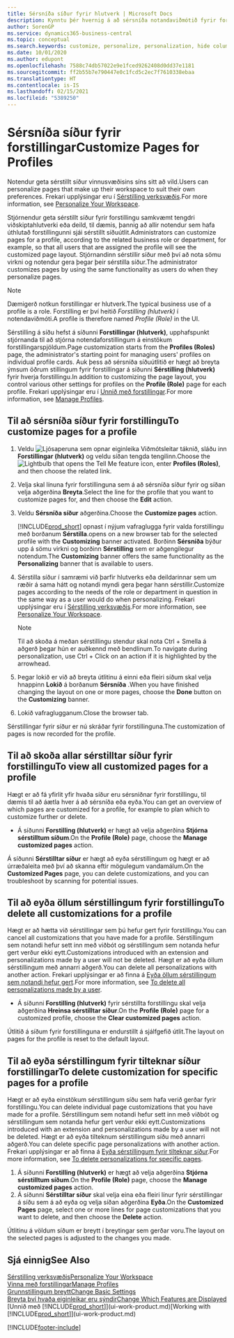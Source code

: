 ```yaml
---
title: Sérsníða síður fyrir hlutverk | Microsoft Docs
description: Kynntu þér hvernig á að sérsníða notandaviðmótið fyrir forstillingu (hlutverk) þannig að allir notendur þess sjái sérsniðið vinnusvæði.
author: SorenGP
ms.service: dynamics365-business-central
ms.topic: conceptual
ms.search.keywords: customize, personalize, personalization, hide columns, remove fields, move fields
ms.date: 10/01/2020
ms.author: edupont
ms.openlocfilehash: 7588c74db57022e9e1fced9262408d0dd37e1181
ms.sourcegitcommit: ff2b55b7e790447e0c1fcd5c2ec7f7610338ebaa
ms.translationtype: HT
ms.contentlocale: is-IS
ms.lasthandoff: 02/15/2021
ms.locfileid: "5389250"
---
```

# <a name="customize-pages-for-profiles"></a><span data-ttu-id="c32c7-103">Sérsníða síður fyrir forstillingar</span><span class="sxs-lookup"><span data-stu-id="c32c7-103">Customize Pages for Profiles</span></span>
<span data-ttu-id="c32c7-104"> Notendur geta sérstillt síður vinnusvæðisins síns sitt að vild.</span><span class="sxs-lookup"><span data-stu-id="c32c7-104">Users can personalize pages that make up their workspace to suit their own preferences.</span></span> <span data-ttu-id="c32c7-105">Frekari upplýsingar eru í [Sérstilling verksvæðis](ui-personalization-user.md).</span><span class="sxs-lookup"><span data-stu-id="c32c7-105">For more information, see [Personalize Your Workspace](ui-personalization-user.md).</span></span>

<span data-ttu-id="c32c7-106">Stjórnendur geta sérstillt síður fyrir forstillingu samkvæmt tengdri viðskiptahlutverki eða deild, til dæmis, þannig að allir notendur sem hafa úthlutað forstillingunni sjái sérstillt síðuútlit.</span><span class="sxs-lookup"><span data-stu-id="c32c7-106">Administrators can customize pages for a profile, according to the related business role or department, for example, so that all users that are assigned the profile will see the customized page layout.</span></span> <span data-ttu-id="c32c7-107">Stjórnandinn sérstillir síður með því að nota sömu virkni og notendur gera þegar þeir sérstilla síður.</span><span class="sxs-lookup"><span data-stu-id="c32c7-107">The administrator customizes pages by using the same functionality as users do when they personalize pages.</span></span>

> [!NOTE]
> <span data-ttu-id="c32c7-108">Dæmigerð notkun forstillingar er hlutverk.</span><span class="sxs-lookup"><span data-stu-id="c32c7-108">The typical business use of a profile is a role.</span></span> <span data-ttu-id="c32c7-109">Forstilling er því heitið *Forstilling (hlutverk)* í notendaviðmóti.</span><span class="sxs-lookup"><span data-stu-id="c32c7-109">A profile is therefore named *Profile (Role)* in the UI.</span></span>

<span data-ttu-id="c32c7-110">Sérstilling á síðu hefst á síðunni **Forstillingar (hlutverk)**, upphafspunkt stjórnanda til að stjórna notendaforstillingum á einstökum forstillingarspjöldum.</span><span class="sxs-lookup"><span data-stu-id="c32c7-110">Page customization starts from the **Profiles (Roles)** page, the administrator's starting point for managing users' profiles on individual profile cards.</span></span> <span data-ttu-id="c32c7-111">Auk þess að sérsníða síðuútlitið er hægt að breyta ýmsum öðrum stillingum fyrir forstillingar á síðunni **Sérstilling (hlutverk)** fyrir hverja forstillingu.</span><span class="sxs-lookup"><span data-stu-id="c32c7-111">In addition to customizing the page layout, you control various other settings for profiles on the **Profile (Role)** page for each profile.</span></span> <span data-ttu-id="c32c7-112">Frekari upplýsingar eru í [Unnið með forstillingar](admin-users-profiles-roles.md).</span><span class="sxs-lookup"><span data-stu-id="c32c7-112">For more information, see [Manage Profiles](admin-users-profiles-roles.md).</span></span>

## <a name="to-customize-pages-for-a-profile"></a><span data-ttu-id="c32c7-113">Til að sérsníða síður fyrir forstillingu</span><span class="sxs-lookup"><span data-stu-id="c32c7-113">To customize pages for a profile</span></span>
1. <span data-ttu-id="c32c7-114">Veldu ![Ljósaperuna sem opnar eiginleika Viðmótsleitar](media/ui-search/search_small.png "Segðu mér hvað þú vilt gera") táknið, sláðu inn **Forstillingar (hlutverk)** og veldu síðan tengda tengilinn.</span><span class="sxs-lookup"><span data-stu-id="c32c7-114">Choose the ![Lightbulb that opens the Tell Me feature](media/ui-search/search_small.png "Tell me what you want to do") icon, enter **Profiles (Roles)**, and then choose the related link.</span></span>
2. <span data-ttu-id="c32c7-115">Velja skal línuna fyrir forstillinguna sem á að sérsníða síður fyrir og síðan velja aðgerðina **Breyta**.</span><span class="sxs-lookup"><span data-stu-id="c32c7-115">Select the line for the profile that you want to customize pages for, and then choose the **Edit** action.</span></span>
3. <span data-ttu-id="c32c7-116">Veldu **Sérsníða síður** aðgerðina.</span><span class="sxs-lookup"><span data-stu-id="c32c7-116">Choose the **Customize pages** action.</span></span>

    [!INCLUDE[prod_short](includes/prod_short.md)] <span data-ttu-id="c32c7-117">opnast í nýjum vafraglugga fyrir valda forstillingu með borðanum **Sérstilla**.</span><span class="sxs-lookup"><span data-stu-id="c32c7-117">opens on a new browser tab for the selected profile with the **Customizing** banner activated.</span></span> <span data-ttu-id="c32c7-118">Borðinn **Sérsníða** býður upp á sömu virkni og borðinn **Sérstilling** sem er aðgengilegur notendum.</span><span class="sxs-lookup"><span data-stu-id="c32c7-118">The **Customizing** banner offers the same functionality as the **Personalizing** banner that is available to users.</span></span>

4. <span data-ttu-id="c32c7-119">Sérstilla síður í samræmi við þarfir hlutverks eða deildarinnar sem um ræðir á sama hátt og notandi myndi gera þegar hann sérstillir.</span><span class="sxs-lookup"><span data-stu-id="c32c7-119">Customize pages according to the needs of the role or department in question in the same way as a user would do when personalizing.</span></span> <span data-ttu-id="c32c7-120">Frekari upplýsingar eru í [Sérstilling verksvæðis](ui-personalization-user.md).</span><span class="sxs-lookup"><span data-stu-id="c32c7-120">For more information, see [Personalize Your Workspace](ui-personalization-user.md).</span></span>

    > [!NOTE]
    > <span data-ttu-id="c32c7-121">Til að skoða á meðan sérstillingu stendur skal nota Ctrl + Smella á aðgerð þegar hún er auðkennd með bendlinum.</span><span class="sxs-lookup"><span data-stu-id="c32c7-121">To navigate during personalization, use Ctrl + Click on an action if it is highlighted by the arrowhead.</span></span>

5. <span data-ttu-id="c32c7-122">Þegar lokið er við að breyta útlitinu á einni eða fleiri síðum skal velja hnappinn **Lokið** á borðanum **Sérsníða** .</span><span class="sxs-lookup"><span data-stu-id="c32c7-122">When you have finished changing the layout on one or more pages, choose the **Done** button on the **Customizing** banner.</span></span>
6. <span data-ttu-id="c32c7-123">Lokið vafraglugganum.</span><span class="sxs-lookup"><span data-stu-id="c32c7-123">Close the browser tab.</span></span>

<span data-ttu-id="c32c7-124">Sérstillingar fyrir síður er nú skráðar fyrir forstillinguna.</span><span class="sxs-lookup"><span data-stu-id="c32c7-124">The customization of pages is now recorded for the profile.</span></span>

## <a name="to-view-all-customized-pages-for-a-profile"></a><span data-ttu-id="c32c7-125">Til að skoða allar sérstilltar síður fyrir forstillingu</span><span class="sxs-lookup"><span data-stu-id="c32c7-125">To view all customized pages for a profile</span></span>

<span data-ttu-id="c32c7-126">Hægt er að fá yfirlit yfir hvaða síður eru sérsniðnar fyrir forstillingu, til dæmis til að áætla hver á að sérsníða eða eyða.</span><span class="sxs-lookup"><span data-stu-id="c32c7-126">You can get an overview of which pages are customized for a profile, for example to plan which to customize further or delete.</span></span>

- <span data-ttu-id="c32c7-127">Á síðunni **Forstilling (hlutverk)** er hægt að velja aðgerðina **Stjórna sérstilltum síðum**.</span><span class="sxs-lookup"><span data-stu-id="c32c7-127">On the **Profile (Role)** page, choose the **Manage customized pages** action.</span></span>

<span data-ttu-id="c32c7-128">Á síðunni **Sérstilltar síður** er hægt að eyða sérstillingum og hægt er að úrræðaleita með því að skanna eftir mögulegum vandamálum.</span><span class="sxs-lookup"><span data-stu-id="c32c7-128">On the **Customized Pages** page, you can delete customizations, and you can troubleshoot by scanning for potential issues.</span></span>  

## <a name="to-delete-all-customizations-for-a-profile"></a><span data-ttu-id="c32c7-129">Til að eyða öllum sérstillingum fyrir forstillingu</span><span class="sxs-lookup"><span data-stu-id="c32c7-129">To delete all customizations for a profile</span></span>
<span data-ttu-id="c32c7-130">Hægt er að hætta við sérstillingar sem þú hefur gert fyrir forstillingu.</span><span class="sxs-lookup"><span data-stu-id="c32c7-130">You can cancel all customizations that you have made for a profile.</span></span> <span data-ttu-id="c32c7-131">Sérstillingum sem notandi hefur sett inn með viðbót og sérstillingum sem notanda hefur gert verður ekki eytt.</span><span class="sxs-lookup"><span data-stu-id="c32c7-131">Customizations introduced with an extension and personalizations made by a user will not be deleted.</span></span> <span data-ttu-id="c32c7-132">Hægt er að eyða öllum sérstillingum með annarri aðgerð.</span><span class="sxs-lookup"><span data-stu-id="c32c7-132">You can delete all personalizations with another action.</span></span> <span data-ttu-id="c32c7-133">Frekari upplýsingar er að finna á [Eyða öllum sérstillingum sem notandi hefur gert](admin-users-profiles-roles.md#to-delete-all-personalizations-made-by-a-user).</span><span class="sxs-lookup"><span data-stu-id="c32c7-133">For more information, see [To delete all personalizations made by a user](admin-users-profiles-roles.md#to-delete-all-personalizations-made-by-a-user).</span></span>

- <span data-ttu-id="c32c7-134">Á síðunni **Forstilling (hlutverk)** fyrir sérstillta forstillingu skal velja aðgerðina **Hreinsa sérstilltar síður**.</span><span class="sxs-lookup"><span data-stu-id="c32c7-134">On the **Profile (Role)** page for a customized profile, choose the **Clear customized pages** action.</span></span>

<span data-ttu-id="c32c7-135">Útlitið á síðum fyrir forstillinguna er endurstillt á sjálfgefið útlit.</span><span class="sxs-lookup"><span data-stu-id="c32c7-135">The layout on pages for the profile is reset to the default layout.</span></span>  

## <a name="to-delete-customization-for-specific-pages-for-a-profile"></a><span data-ttu-id="c32c7-136">Til að eyða sérstillingum fyrir tilteknar síður forstillingar</span><span class="sxs-lookup"><span data-stu-id="c32c7-136">To delete customization for specific pages for a profile</span></span>
<span data-ttu-id="c32c7-137">Hægt er að eyða einstökum sérstillingum síðu sem hafa verið gerðar fyrir forstillingu.</span><span class="sxs-lookup"><span data-stu-id="c32c7-137">You can delete individual page customizations that you have made for a profile.</span></span> <span data-ttu-id="c32c7-138">Sérstillingum sem notandi hefur sett inn með viðbót og sérstillingum sem notanda hefur gert verður ekki eytt.</span><span class="sxs-lookup"><span data-stu-id="c32c7-138">Customizations introduced with an extension and personalizations made by a user will not be deleted.</span></span> <span data-ttu-id="c32c7-139">Hægt er að eyða tilteknum sérstillingum síðu með annarri aðgerð.</span><span class="sxs-lookup"><span data-stu-id="c32c7-139">You can delete specific page personalizations with another action.</span></span> <span data-ttu-id="c32c7-140">Frekari upplýsingar er að finna á [Eyða sérstillingum fyrir tilteknar síður](admin-users-profiles-roles.md#to-delete-personalizations-for-specific-pages).</span><span class="sxs-lookup"><span data-stu-id="c32c7-140">For more information, see [To delete personalizations for specific pages](admin-users-profiles-roles.md#to-delete-personalizations-for-specific-pages).</span></span>

1. <span data-ttu-id="c32c7-141">Á síðunni **Forstilling (hlutverk)** er hægt að velja aðgerðina **Stjórna sérstilltum síðum**.</span><span class="sxs-lookup"><span data-stu-id="c32c7-141">On the **Profile (Role)** page, choose the **Manage customized pages** action.</span></span>
2. <span data-ttu-id="c32c7-142">Á síðunni **Sérstilltar síður** skal velja eina eða fleiri línur fyrir sérstillingar á síðu sem á að eyða og velja síðan aðgerðina **Eyða**.</span><span class="sxs-lookup"><span data-stu-id="c32c7-142">On the **Customized Pages** page, select one or more lines for page customizations that you want to delete, and then choose the **Delete** action.</span></span>

<span data-ttu-id="c32c7-143">Útlitinu á völdum síðum er breytt í breytingar sem gerðar voru.</span><span class="sxs-lookup"><span data-stu-id="c32c7-143">The layout on the selected pages is adjusted to the changes you made.</span></span>

## <a name="see-also"></a><span data-ttu-id="c32c7-144">Sjá einnig</span><span class="sxs-lookup"><span data-stu-id="c32c7-144">See Also</span></span>

[<span data-ttu-id="c32c7-145">Sérstilling verksvæðis</span><span class="sxs-lookup"><span data-stu-id="c32c7-145">Personalize Your Workspace</span></span>](ui-personalization-user.md)  
[<span data-ttu-id="c32c7-146">Vinna með forstillingar</span><span class="sxs-lookup"><span data-stu-id="c32c7-146">Manage Profiles</span></span>](admin-users-profiles-roles.md)  
[<span data-ttu-id="c32c7-147">Grunnstillingum breytt</span><span class="sxs-lookup"><span data-stu-id="c32c7-147">Change Basic Settings</span></span>](ui-change-basic-settings.md)  
[<span data-ttu-id="c32c7-148">Breyta því hvaða eiginleikar eru sýndir</span><span class="sxs-lookup"><span data-stu-id="c32c7-148">Change Which Features are Displayed</span></span>](ui-experiences.md)  
<span data-ttu-id="c32c7-149">[Unnið með [!INCLUDE[prod_short](includes/prod_short.md)]](ui-work-product.md)</span><span class="sxs-lookup"><span data-stu-id="c32c7-149">[Working with [!INCLUDE[prod_short](includes/prod_short.md)]](ui-work-product.md)</span></span>  


[!INCLUDE[footer-include](includes/footer-banner.md)]